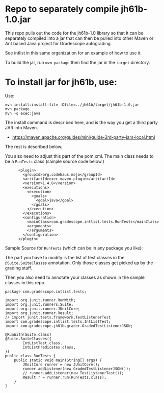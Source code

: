 # Repo to separately compile jh61b-1.0.jar

This repo pulls out the code for the jh61b-1.0 library
so that it can be separately compiled into a jar that
can then be pulled into other Maven or Ant based Java
project for Gradescope autograding.

See intlist in this same organization for an example of how to use it.

To build the jar, run `mvn package` then find the jar in the `target` directory.

# To install jar for jh61b, use:

Use:

```
mvn install:install-file -Dfile=../jh61b/target/jh61b-1.0.jar
mvn package
mvn -q exec:java
```

The install command is described here, and is the way you get a third party
JAR into Maven.

* <https://maven.apache.org/guides/mini/guide-3rd-party-jars-local.html>

The rest is described below.

You also need to adjust this part of the pom.xml.  The main class needs to be a `RunTests` class (sample source code below.)

```
      <plugin>
        <groupId>org.codehaus.mojo</groupId>
        <artifactId>exec-maven-plugin</artifactId>
        <version>1.4.0</version>
        <executions>
          <execution>
            <goals>
              <goal>java</goal>
            </goals>
          </execution>
        </executions>
        <configuration>
          <mainClass>com.gradescope.intlist.tests.RunTests</mainClass>
          <arguments>
          </arguments>
        </configuration>
      </plugin>

```

Sample Source for `RunTests` (which can be in any package you like):

The part you have to modify is the list of test classes in
the `@Suite.SuiteClasses` annotation.  Only those classes get picked up
by the grading stuff.

Then you also need to annotate your classes as shown in the sample classes
in this repo.


```
package com.gradescope.intlist.tests;

import org.junit.runner.RunWith;
import org.junit.runners.Suite;
import org.junit.runner.JUnitCore;
import org.junit.runner.Result;
// import junit.tests.framework.TestListenerTest
import com.gradescope.intlist.tests.IntListTest;
import com.gradescope.jh61b.grader.GradedTestListenerJSON;

@RunWith(Suite.class)
@Suite.SuiteClasses({
        IntListTest.class,
        IntListPredicates.class,
})
public class RunTests {
    public static void main(String[] args) {
        JUnitCore runner = new JUnitCore();
        runner.addListener(new GradedTestListenerJSON());
        // runner.addListener(new TestListenerTest());
        Result r = runner.run(RunTests.class);
    }
}
```
